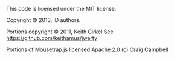 This code is licensed under the MIT license.

Copyright © 2013, iD authors.

Portions copyright © 2011, Keith Cirkel
See https://github.com/keithamus/jwerty

Portions of Mousetrap.js licensed Apache 2.0 (c) Craig Campbell
